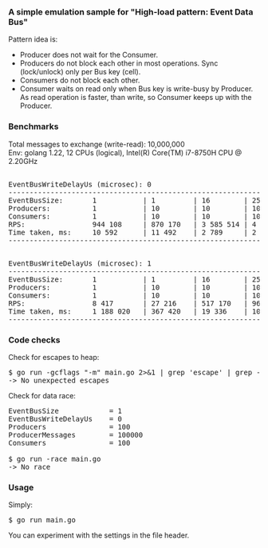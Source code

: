
### A simple emulation sample for "High-load pattern: Event Data Bus"

Pattern idea is:<br>
- Producer does not wait for the Consumer.<br>
- Producers do not block each other in most operations. Sync (lock/unlock) only per Bus key (cell).<br>
- Consumers do not block each other.<br>
- Consumer waits on read only when Bus key is write-busy by Producer. As read operation is faster, 
    than write, so Consumer keeps up with the Producer.

### Benchmarks

Total messages to exchange (write-read): 10,000,000<br>
Env: golang 1.22, 12 CPUs (logical), Intel(R) Core(TM) i7-8750H CPU @ 2.20GHz

<pre>

EventBusWriteDelayUs (microsec): 0
--------------------------------------------------------------------------------
EventBusSize:       1           | 1         | 16        | 256       | 256
Producers:          1           | 10        | 10        | 10        | 100
Consumers:          1           | 10        | 10        | 10        | 100
RPS:                944 108     | 870 170   | 3 585 514 | 4 887 585 | 7 575 757
Time taken, ms:     10 592      | 11 492    | 2 789     | 2 046     | 1 320
--------------------------------------------------------------------------------
</pre>

<pre>

EventBusWriteDelayUs (microsec): 1
--------------------------------------------------------------------------------
EventBusSize:       1           | 1         | 16        | 256       | 256
Producers:          1           | 10        | 10        | 10        | 100
Consumers:          1           | 10        | 10        | 10        | 100
RPS:                8 417       | 27 216    | 517 170   | 960 245   | 2 985 074
Time taken, ms:     1 188 020   | 367 420   | 19 336    | 10 414    | 3 350
--------------------------------------------------------------------------------
</pre>

### Code checks

Check for escapes to heap:
<pre>
$ go run -gcflags "-m" main.go 2>&1 | grep 'escape' | grep -v 'not'
-> No unexpected escapes
</pre>

Check for data race:
<pre>
EventBusSize            = 1
EventBusWriteDelayUs    = 0
Producers               = 100
ProducerMessages        = 100000
Consumers               = 100
    
$ go run -race main.go
-> No race
</pre>

### Usage

Simply:
<pre>
$ go run main.go
</pre>

You can experiment with the settings in the file header.
